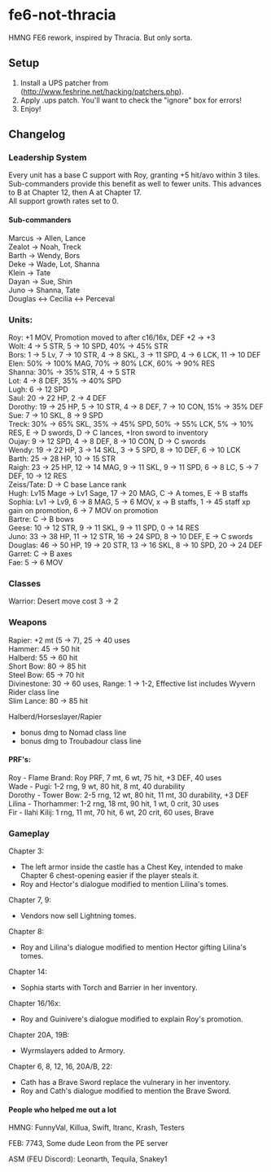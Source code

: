 # fe6-not-thracia
HMNG FE6 rework, inspired by Thracia. But only sorta.

## Setup

1. Install a UPS patcher from (http://www.feshrine.net/hacking/patchers.php).
2. Apply .ups patch. You'll want to check the "ignore" box for errors!  
3. Enjoy!

## Changelog

### Leadership System
Every unit has a base C support with Roy, granting +5 hit/avo within 3 tiles. Sub-commanders provide this benefit as well to fewer units. This advances to B at Chapter 12, then A at Chapter 17.  
All support growth rates set to 0.  

#### Sub-commanders
Marcus -> Allen, Lance  
Zealot -> Noah, Treck  
Barth -> Wendy, Bors  
Deke -> Wade, Lot, Shanna  
Klein -> Tate  
Dayan -> Sue, Shin  
Juno -> Shanna, Tate  
Douglas <-> Cecilia <-> Perceval  

### Units:
Roy: +1 MOV, Promotion moved to after c16/16x, DEF +2 -> +3  
Wolt: 4 -> 5 STR, 5 -> 10 SPD, 40% -> 45% STR  
Bors: 1 -> 5 Lv, 7 -> 10 STR, 4 -> 8 SKL, 3 -> 11 SPD, 4 -> 6 LCK, 11 -> 10 DEF  
Elen: 50% -> 100% MAG, 70% -> 80% LCK, 60% -> 90% RES   
Shanna: 30% -> 35% STR, 4 -> 5 STR  
Lot: 4 -> 8 DEF, 35% -> 40% SPD  
Lugh: 6 -> 12 SPD  
Saul: 20 -> 22 HP, 2 -> 4 DEF  
Dorothy: 19 -> 25 HP, 5	 -> 10 STR, 4 -> 8 DEF, 7 -> 10 CON, 15% -> 35% DEF  
Sue: 7 -> 10 SKL, 8 -> 9 SPD  
Treck: 30% -> 65% SKL, 35% -> 45% SPD, 50% -> 55% LCK, 5% -> 10% RES, E -> D swords, D -> C lances, +Iron sword to inventory  
Oujay: 9 -> 12 SPD, 4 -> 8 DEF, 8 -> 10 CON, D -> C swords  
Wendy: 19 -> 22 HP, 3 -> 14 SKL, 3 -> 5 SPD, 8 -> 10 DEF, 6 -> 10 LCK  
Barth: 25 -> 28 HP, 10 -> 15 STR  
Raigh: 23 -> 25 HP, 12 -> 14 MAG, 9 -> 11 SKL, 9 -> 11 SPD, 6 -> 8 LC, 5 -> 7 DEF, 10 -> 12 RES  
Zeiss/Tate: D -> C base Lance rank  
Hugh: Lv15 Mage -> Lv1 Sage, 17 -> 20 MAG, C -> A tomes, E -> B staffs  
Sophia: Lv1 -> Lv9, 6 -> 8 MAG, 5 -> 6 MOV, x -> B staffs, 1 -> 45 staff xp gain on promotion, 6 -> 7 MOV on promotion  
Bartre: C -> B bows  
Geese: 10 -> 12 STR, 9 -> 11 SKL, 9 -> 11 SPD, 0 -> 14 RES  
Juno: 33 -> 38 HP, 11 -> 12 STR, 16 -> 24 SPD, 8 -> 10 DEF, E -> C swords  
Douglas: 46 -> 50 HP, 19 -> 20 STR, 13 -> 16 SKL, 8 -> 10 SPD, 20 -> 24 DEF  
Garret: C -> B axes  
Fae: 5 -> 6 MOV  

### Classes
Warrior: Desert move cost 3 -> 2  

### Weapons  
Rapier: +2 mt (5 -> 7), 25 -> 40 uses  
Hammer: 45 -> 50 hit  
Halberd: 55 -> 60 hit  
Short Bow: 80 -> 85 hit  
Steel Bow: 65 -> 70 hit  
Divinestone: 30 -> 60 uses, Range: 1 -> 1-2, Effective list includes Wyvern Rider class line  
Slim Lance: 80 -> 85 hit  

Halberd/Horseslayer/Rapier  
- bonus dmg to Nomad class line  
- bonus dmg to Troubadour class line    
  
#### PRF's:  
Roy - Flame Brand: Roy PRF, 7 mt, 6 wt, 75 hit, +3 DEF, 40 uses  
Wade - Pugi: 1-2 rng, 9 wt, 80 hit, 8 mt, 40 durability  
Dorothy - Tower Bow: 2-5 rng, 12 wt, 80 hit, 11 mt, 30 durability, +3 DEF  
Lilina - Thorhammer: 1-2 rng, 18 mt, 90 hit, 1 wt, 0 crit, 30 uses  
Fir - Ilahi Kilij: 1 rng, 11 mt, 70 hit, 6 wt, 20 crit, 60 uses, Brave  
  
### Gameplay    
Chapter 3:  
- The left armor inside the castle has a Chest Key, intended to make Chapter 6 chest-opening easier if the player steals it.  
- Roy and Hector's dialogue modified to mention Lilina's tomes.  

Chapter 7, 9:  
- Vendors now sell Lightning tomes.  

Chapter 8:  
- Roy and Lilina's dialogue modified to mention Hector gifting Lilina's tomes.  

Chapter 14:
- Sophia starts with Torch and Barrier in her inventory.  

Chapter 16/16x:  
- Roy and Guinivere's dialogue modified to explain Roy's promotion.  

Chapter 20A, 19B:  
- Wyrmslayers added to Armory.  

Chapter 6, 8, 12, 16, 20A/B, 22:  
- Cath has a Brave Sword replace the vulnerary in her inventory.  
- Roy and Cath's dialogue modified to mention the Brave Sword.  


#### People who helped me out a lot
HMNG: FunnyVal, Killua, Swift, ltranc, Krash, Testers

FEB: 7743, Some dude Leon from the PE server

ASM (FEU Discord): Leonarth, Tequila, Snakey1  
